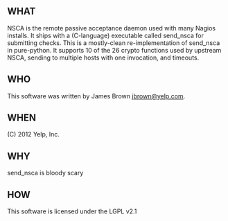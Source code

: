 WHAT
----
NSCA is the remote passive acceptance daemon used with many Nagios installs. It
ships with a (C-language) executable called send_nsca for submitting checks.
This is a mostly-clean re-implementation of send_nsca in pure-python. It
supports 10 of the 26 crypto functions used by upstream NSCA, sending to
multiple hosts with one invocation, and timeouts.

WHO
---
This software was written by James Brown <jbrown@yelp.com>.

WHEN
----
(C) 2012 Yelp, Inc.

WHY
---
send_nsca is bloody scary

HOW
---
This software is licensed under the LGPL v2.1
